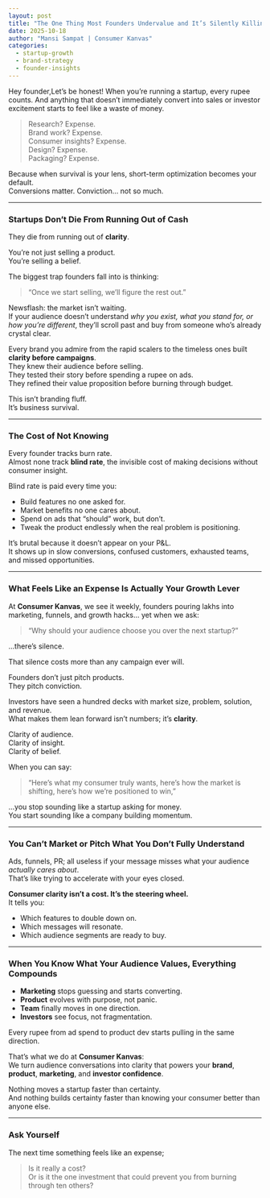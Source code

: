 ```yaml
---
layout: post
title: "The One Thing Most Founders Undervalue and It’s Silently Killing Your Growth"
date: 2025-10-18
author: "Mansi Sampat | Consumer Kanvas"
categories:
  - startup-growth
  - brand-strategy
  - founder-insights
---
```


Hey founder,Let’s be honest! When you’re running a startup, every rupee counts.
And anything that doesn’t immediately convert into sales or investor excitement starts to feel like a waste of money.

> Research? Expense.  
> Brand work? Expense.  
> Consumer insights? Expense.  
> Design? Expense.  
> Packaging? Expense.  

Because when survival is your lens, short-term optimization becomes your default.  
Conversions matter. Conviction… not so much.  

---

### Startups Don’t Die From Running Out of Cash  
They die from running out of **clarity**.  

You’re not just selling a product.  
You’re selling a belief.  

The biggest trap founders fall into is thinking:  

> “Once we start selling, we’ll figure the rest out.”  

Newsflash: the market isn’t waiting.  
If your audience doesn’t understand *why you exist, what you stand for, or how you’re different*, they’ll scroll past and buy from someone who’s already crystal clear.  

Every brand you admire from the rapid scalers to the timeless ones built **clarity before campaigns**.  
They knew their audience before selling.  
They tested their story before spending a rupee on ads.  
They refined their value proposition before burning through budget.  

This isn’t branding fluff.  
It’s business survival.  

---

### The Cost of Not Knowing  

Every founder tracks burn rate.  
Almost none track **blind rate**, the invisible cost of making decisions without consumer insight.  

Blind rate is paid every time you:  
- Build features no one asked for.  
- Market benefits no one cares about.  
- Spend on ads that “should” work, but don’t.  
- Tweak the product endlessly when the real problem is positioning.  

It’s brutal because it doesn’t appear on your P&L.  
It shows up in slow conversions, confused customers, exhausted teams, and missed opportunities.  

---

### What Feels Like an Expense Is Actually Your Growth Lever  

At **Consumer Kanvas**, we see it weekly, founders pouring lakhs into marketing, funnels, and growth hacks… yet when we ask:  

> “Why should your audience choose you over the next startup?”  

…there’s silence.  

That silence costs more than any campaign ever will.  

Founders don’t just pitch products.  
They pitch conviction.  

Investors have seen a hundred decks with market size, problem, solution, and revenue.  
What makes them lean forward isn’t numbers; it’s **clarity**.  

Clarity of audience.  
Clarity of insight.  
Clarity of belief.  

When you can say:  

> “Here’s what my consumer truly wants, here’s how the market is shifting, here’s how we’re positioned to win,”  

…you stop sounding like a startup asking for money.  
You start sounding like a company building momentum.  

---

### You Can’t Market or Pitch What You Don’t Fully Understand  

Ads, funnels, PR; all useless if your message misses what your audience *actually cares about*.  
That’s like trying to accelerate with your eyes closed.  

**Consumer clarity isn’t a cost. It’s the steering wheel.**  
It tells you:  
- Which features to double down on.  
- Which messages will resonate.  
- Which audience segments are ready to buy.  

---

### When You Know What Your Audience Values, Everything Compounds  

- **Marketing** stops guessing and starts converting.  
- **Product** evolves with purpose, not panic.  
- **Team** finally moves in one direction.  
- **Investors** see focus, not fragmentation.  

Every rupee from ad spend to product dev starts pulling in the same direction.  

That’s what we do at **Consumer Kanvas**:  
We turn audience conversations into clarity that powers your **brand**, **product**, **marketing**, and **investor confidence**.  

Nothing moves a startup faster than certainty.  
And nothing builds certainty faster than knowing your consumer better than anyone else.  

---

### Ask Yourself  

The next time something feels like an expense;

> Is it really a cost?  
> Or is it the one investment that could prevent you from burning through ten others?  

